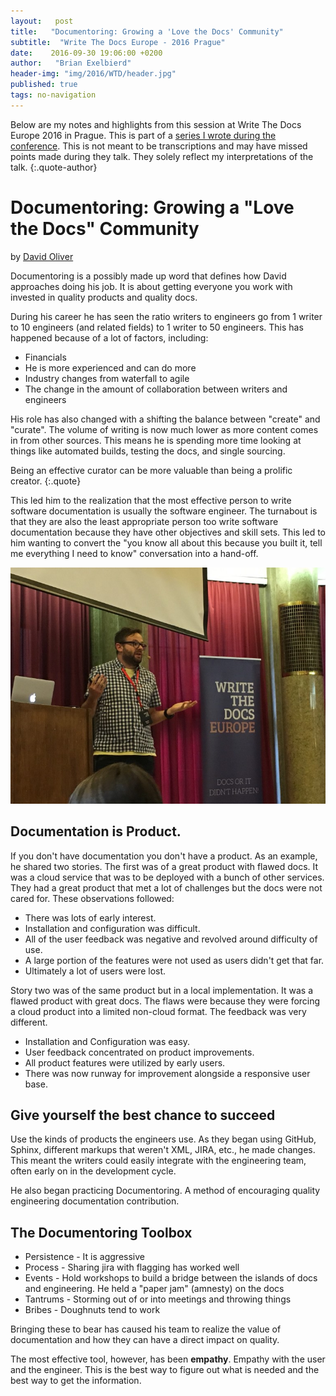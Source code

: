 ```yaml
---
layout:   post
title:   "Documentoring: Growing a 'Love the Docs' Community"
subtitle:  "Write The Docs Europe - 2016 Prague"
date:    2016-09-30 19:06:00 +0200
author:   "Brian Exelbierd"
header-img: "img/2016/WTD/header.jpg"
published: true
tags: no-navigation
---
```


Below are my notes and highlights from this session at Write The Docs
Europe 2016 in Prague.  This is part of a [series I wrote during the
conference](/technology/2016/09/20/wtd.html).  This is not meant to be
transcriptions and may have missed points made during they talk.
They solely reflect my interpretations of the talk.
{:.quote-author}

# Documentoring: Growing a "Love the Docs" Community

by [David Oliver](https://twitter.com/daveoliver)

Documentoring is a possibly made up word that defines how David approaches
doing his job.  It is about getting everyone you work with invested in
quality products and quality docs.

During his career he has seen the ratio writers to engineers go from 1
writer to 10 engineers (and related fields) to 1 writer to 50 engineers.
This has happened because of a lot of factors, including:

* Financials
* He is more experienced and can do more
* Industry changes from waterfall to agile
* The change in the amount of collaboration between writers and engineers

His role has also changed with a shifting the balance between "create"
and "curate".  The volume of writing is now much lower as more content
comes in from other sources.  This means he is spending more time looking
at things like automated builds, testing the docs, and single sourcing.

Being an effective curator can be more valuable than being a prolific
creator.
{:.quote}

This led him to the realization that the most effective person to write
software documentation is usually the software engineer.  The turnabout
is that they are also the least appropriate person too write software
documentation because they have other objectives and skill sets.  This led
to him wanting to convert the "you know all about this because you built
it, tell me everything I need to know" conversation into a hand-off.

![](/img/2016/WTD/David.jpg)

## Documentation is Product.

If you don't have documentation you don't have a product.  As an example,
he shared two stories.  The first was of a great product with flawed docs.
It was a cloud service that was to be deployed with a bunch of other
services.  They had a great product that met a lot of challenges but
the docs were not cared for. These observations followed:

* There was lots of early interest.
* Installation and configuration was difficult.
* All of the user feedback was negative and revolved around difficulty
   of use.
* A large portion of the features were not used as users didn't get
   that far.
* Ultimately a lot of users were lost.

Story two was of the same product but in a local implementation.  It was
a flawed product with great docs.  The flaws were because they were
forcing a cloud product into a limited non-cloud format.  The feedback
was very different.

* Installation and Configuration was easy.
* User feedback concentrated on product improvements.
* All product features were utilized by early users.
* There was now runway for improvement alongside a responsive user base.

## Give yourself the best chance to succeed

Use the kinds of products the engineers use.  As they began using GitHub,
Sphinx, different markups that weren't XML, JIRA, etc., he made changes.
This meant the writers could easily integrate with the engineering team,
often early on in the development cycle.

He also began practicing Documentoring.  A method of encouraging quality
engineering documentation contribution.

## The Documentoring Toolbox

* Persistence - It is aggressive
* Process - Sharing jira with flagging has worked well
* Events - Hold workshops to build a bridge between the islands of docs
   and engineering.  He held a "paper jam" (amnesty) on the docs
* Tantrums - Storming out of or into meetings and throwing things
* Bribes - Doughnuts tend to work

Bringing these to bear has caused his team to realize the value of
documentation and how they can have a direct impact on quality.

The most effective tool, however, has been **empathy**.  Empathy with
the user and the engineer.  This is the best way to figure out what is
needed and the best way to get the information.
